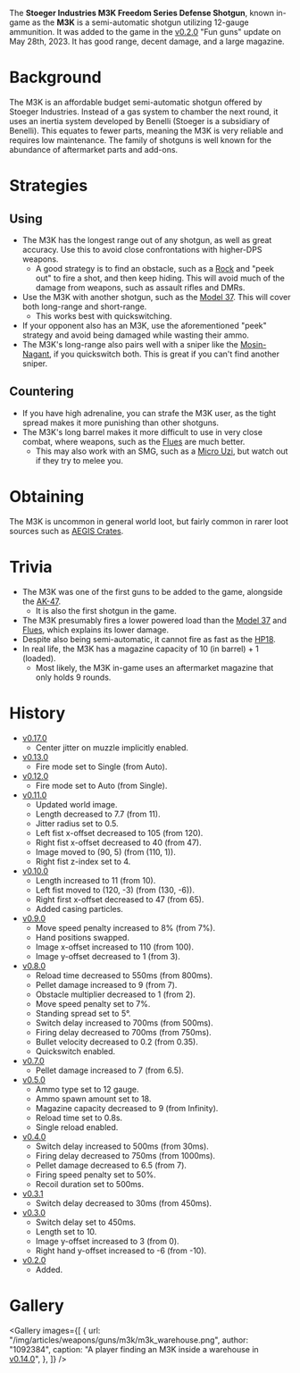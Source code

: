 The **Stoeger Industries M3K Freedom Series Defense Shotgun**, known in-game as the **M3K** is a semi-automatic shotgun utilizing 12-gauge ammunition. It was added to the game in the [v0.2.0](https://github.com/HasangerGames/suroi/releases/tag/v0.2.0) "Fun guns" update on May 28th, 2023. It has good range, decent damage, and a large magazine.

# Background

The M3K is an affordable budget semi-automatic shotgun offered by Stoeger Industries. Instead of a gas system to chamber the next round, it uses an inertia system developed by Benelli (Stoeger is a subsidiary of Benelli). This equates to fewer parts, meaning the M3K is very reliable and requires low maintenance. The family of shotguns is well known for the abundance of aftermarket parts and add-ons.

# Strategies

## Using

- The M3K has the longest range out of any shotgun, as well as great accuracy. Use this to avoid close confrontations with higher-DPS weapons.
  - A good strategy is to find an obstacle, such as a [Rock](/obstacles/rock) and "peek out" to fire a shot, and then keep hiding. This will avoid much of the damage from weapons, such as assault rifles and DMRs.
- Use the M3K with another shotgun, such as the [Model 37](/weapons/guns/model_37). This will cover both long-range and short-range.
  - This works best with quickswitching.
- If your opponent also has an M3K, use the aforementioned "peek" strategy and avoid being damaged while wasting their ammo.
- The M3K's long-range also pairs well with a sniper like the [Mosin-Nagant](/weapons/guns/mosin_nagant), if you quickswitch both. This is great if you can't find another sniper.

## Countering

- If you have high adrenaline, you can strafe the M3K user, as the tight spread makes it more punishing than other shotguns.
- The M3K's long barrel makes it more difficult to use in very close combat, where weapons, such as the [Flues](/weapons/guns/flues) are much better.
  - This may also work with an SMG, such as a [Micro Uzi](/weapons/guns/micro_uzi), but watch out if they try to melee you.

# Obtaining

The M3K is uncommon in general world loot, but fairly common in rarer loot sources such as [AEGIS Crates](/obstacles/aegis_crate).

# Trivia

- The M3K was one of the first guns to be added to the game, alongside the [AK-47](/weapons/guns/ak47).
  - It is also the first shotgun in the game.
- The M3K presumably fires a lower powered load than the [Model 37](/weapons/guns/model_37) and [Flues](/weapons/guns/flues), which explains its lower damage.
- Despite also being semi-automatic, it cannot fire as fast as the [HP18](/weapons/guns/hp18).
- In real life, the M3K has a magazine capacity of 10 (in barrel) + 1 (loaded).
  - Most likely, the M3K in-game uses an aftermarket magazine that only holds 9 rounds.

# History

- [v0.17.0](https://github.com/HasangerGames/suroi/releases/tag/v0.17.0)
  - Center jitter on muzzle implicitly enabled.
- [v0.13.0](https://github.com/HasangerGames/suroi/releases/tag/v0.13.0)
  - Fire mode set to Single (from Auto).
- [v0.12.0](https://github.com/HasangerGames/suroi/releases/tag/v0.12.0)
  - Fire mode set to Auto (from Single).
- [v0.11.0](https://github.com/HasangerGames/suroi/releases/tag/v0.11.0)
  - Updated world image.
  - Length decreased to 7.7 (from 11).
  - Jitter radius set to 0.5.
  - Left fist x-offset decreased to 105 (from 120).
  - Right fist x-offset decreased to 40 (from 47).
  - Image moved to (90, 5) (from (110, 1)).
  - Right fist z-index set to 4.
- [v0.10.0](https://github.com/HasangerGames/suroi/releases/tag/v0.10.0)
  - Length increased to 11 (from 10).
  - Left fist moved to (120, -3) (from (130, -6)).
  - Right first x-offset decreased to 47 (from 65).
  - Added casing particles.
- [v0.9.0](https://github.com/HasangerGames/suroi/releases/tag/v0.9.0)
  - Move speed penalty increased to 8% (from 7%).
  - Hand positions swapped.
  - Image x-offset increased to 110 (from 100).
  - Image y-offset decreased to 1 (from 3).
- [v0.8.0](https://github.com/HasangerGames/suroi/releases/tag/v0.8.0)
  - Reload time decreased to 550ms (from 800ms).
  - Pellet damage increased to 9 (from 7).
  - Obstacle multiplier decreased to 1 (from 2).
  - Move speed penalty set to 7%.
  - Standing spread set to 5°.
  - Switch delay increased to 700ms (from 500ms).
  - Firing delay decreased to 700ms (from 750ms).
  - Bullet velocity decreased to 0.2 (from 0.35).
  - Quickswitch enabled.
- [v0.7.0](https://github.com/HasangerGames/suroi/releases/tag/v0.7.0)
  - Pellet damage increased to 7 (from 6.5).
- [v0.5.0](https://github.com/HasangerGames/suroi/releases/tag/v0.5.0)
  - Ammo type set to 12 gauge.
  - Ammo spawn amount set to 18.
  - Magazine capacity decreased to 9 (from Infinity).
  - Reload time set to 0.8s.
  - Single reload enabled.
- [v0.4.0](https://github.com/HasangerGames/suroi/releases/tag/v0.4.0)
  - Switch delay increased to 500ms (from 30ms).
  - Firing delay decreased to 750ms (from 1000ms).
  - Pellet damage decreased to 6.5 (from 7).
  - Firing speed penalty set to 50%.
  - Recoil duration set to 500ms.
- [v0.3.1](https://github.com/HasangerGames/suroi/releases/tag/v0.3.1)
  - Switch delay decreased to 30ms (from 450ms).
- [v0.3.0](https://github.com/HasangerGames/suroi/releases/tag/v0.3.0)
  - Switch delay set to 450ms.
  - Length set to 10.
  - Image y-offset increased to 3 (from 0).
  - Right hand y-offset increased to -6 (from -10).
- [v0.2.0](https://github.com/HasangerGames/suroi/releases/tag/v0.2.0)
  - Added.

# Gallery

<Gallery
  images={[
    {
      url: "/img/articles/weapons/guns/m3k/m3k_warehouse.png",
      author: "1092384",
      caption: "A player finding an M3K inside a warehouse in [v0.14.0](https://github.com/HasangerGames/suroi/releases/tag/v0.14.0)",
    },
  ]}
/>
